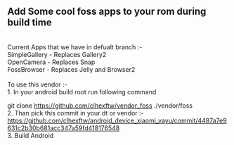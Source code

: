 <h2> Add Some cool foss apps to your rom during build time </h2>
<br />
Current Apps that we have in defualt branch :- <br />
SimpleGallery - Replaces Gallery2 <br />
OpenCamera - Replaces Snap <br />
FossBrowser - Replaces Jelly and Browser2 <br />

<br />
To use this vendor :-
<br />
1. In your android build root run following command
<br />
 
git clone https://github.com/clhexftw/vendor_foss ./vendor/foss
<br />
2. Than pick this commit in your dt or vendor :- 
https://github.com/clhexftw/android_device_xiaomi_vayu/commit/4487a7e9631c2b30b681acc347a59fd418176548
<br />
3. Build Android